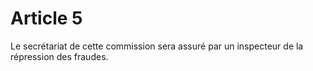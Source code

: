 # Article 5

Le secrétariat de cette commission sera assuré par un inspecteur de la répression des fraudes.
